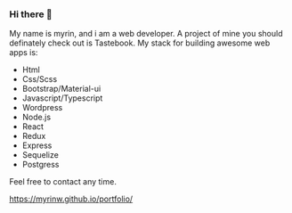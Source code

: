 ### Hi there 👋

My name is myrin, and i am a web developer. A project of mine you should definately check out is Tastebook.
My stack for building awesome web apps is:
- Html
- Css/Scss
- Bootstrap/Material-ui
- Javascript/Typescript
- Wordpress
- Node.js
- React
- Redux
- Express
- Sequelize
- Postgress

Feel free to contact any time.

https://myrinw.github.io/portfolio/
